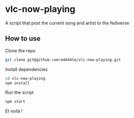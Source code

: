 # vlc-now-playing

A script that post the current song and artist to the fediverse

## How to use


Clone the repo

```bash
git clone git@github.com:m4444te/vlc-now-playing.git
```

Install dependencies

```bash
cd vlc-now-playing
npm install
```

Run the script

```bash
npm start
```

Et voilà !
